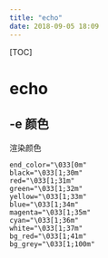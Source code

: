 ```yaml
---
title: "echo"
date: 2018-09-05 18:09
---
```



[TOC]


# echo



## -e 颜色

渲染颜色

```
end_color="\033[0m"
black="\033[1;30m"
red="\033[1;31m"
green="\033[1;32m"
yellow="\033[1;33m"
blue="\033[1;34m"
magenta="\033[1;35m"
cyan="\033[1;36m"
white="\033[1;37m"
bg_red="\033[1;41m"
bg_grey="\033[1;100m"
```



